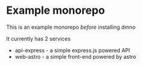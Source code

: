 # Example monorepo

This is an example monorepo _before_ installing dmno

It currently has 2 services
- api-express - a simple express.js powered API
- web-astro - a simple front-end powered by astro